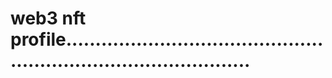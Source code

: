 # web3 nft profile.....................................................................................
